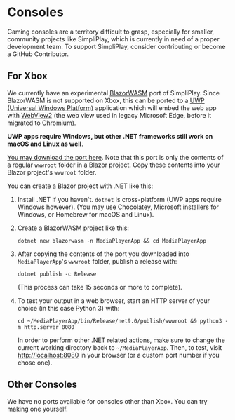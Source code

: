 # Consoles
Gaming consoles are a territory difficult to grasp, especially for smaller, community projects like SimpliPlay, which is currently in need of a proper development team. To support SimpliPlay, consider contributing or become a GitHub Contributor.

## For Xbox
We currently have an experimental [BlazorWASM](https://dotnet.microsoft.com/en-us/apps/aspnet/web-apps/blazor) port of SimpliPlay. Since BlazorWASM is not supported
on Xbox, this can be ported to a [UWP (Universal Windows Platform)](https://learn.microsoft.com/en-us/windows/uwp/) application which will
embed the web app with [WebView2](https://learn.microsoft.com/en-us/microsoft-edge/webview2/) (the web view used in legacy Microsoft Edge, before it migrated to Chromium).

**UWP apps require Windows, but other .NET frameworks still work on macOS and Linux as well**.

[You may download the port here](https://www.dropbox.com/scl/fi/gt9errf3b6kk6nzcaedzu/wwwroot.zip?rlkey=5gktt0fydaa6zca43zojdntoz&st=x1pk2qon&dl=1).
Note that this port is only the contents of a regular `wwwroot` folder in a Blazor project. Copy these contents into your Blazor project's `wwwroot` folder.

You can create a Blazor project with .NET like this:

1. Install .NET if you haven't. `dotnet` is cross-platform (UWP apps require Windows however). (You may use Chocolatey, Microsoft installers for Windows, or Homebrew for macOS and Linux).
2. Create a BlazorWASM project like this:
   
   `
   dotnet new blazorwasm -n MediaPlayerApp && cd MediaPlayerApp
   `
   
4. After copying the contents of the port you downloaded into `MediaPlayerApp`'s `wwwroot` folder, publish a release with:
   
   `
   dotnet publish -c Release 
   `
   
   (This process can take 15 seconds or more to complete).

6. To test your output in a web browser, start an HTTP server of your choice (in this case Python 3) with:
   
   `
   cd ~/MediaPlayerApp/bin/Release/net9.0/publish/wwwroot
   &&
   python3 -m http.server 8080
   `
   
   In order to perform other .NET related actions, make sure to change the current working directory back to `~/MediaPlayerApp`.
   Then, to test, visit [http://localhost:8080](http://localhost:8080) in your browser (or a custom port number if you chose one).

## Other Consoles
We have no ports available for consoles other than Xbox. You can try making one yourself.
